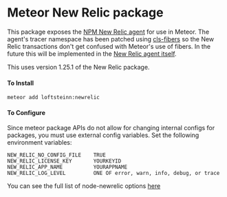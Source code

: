 Meteor New Relic package
==========================

This package exposes the [NPM New Relic agent](https://www.npmjs.com/package/newrelic) for use in Meteor. The 
agent's tracer namespace has been patched using [cls-fibers](https://www.npmjs.com/package/cls-fibers) so the New Relic
transactions don't get confused with Meteor's use of fibers. In the future this will be implemented in the
[New Relic agent itself](https://discuss.newrelic.com/t/node-fibers-memory-leaks-conflated-transactions/13743).

This uses version 1.25.1 of the New Relic package.

#### To Install

    meteor add loftsteinn:newrelic

#### To Configure

Since meteor package APIs do not allow for changing internal configs for packages, you must use external config variables.
Set the following environment variables:

    NEW_RELIC_NO_CONFIG_FILE    TRUE
    NEW_RELIC_LICENSE_KEY       YOURKEYID
    NEW_RELIC_APP_NAME          YOURAPPNAME
    NEW_RELIC_LOG_LEVEL         ONE OF error, warn, info, debug, or trace

You can see the full list of node-newrelic options [here](https://github.com/newrelic/node-newrelic/blob/master/README.md)
